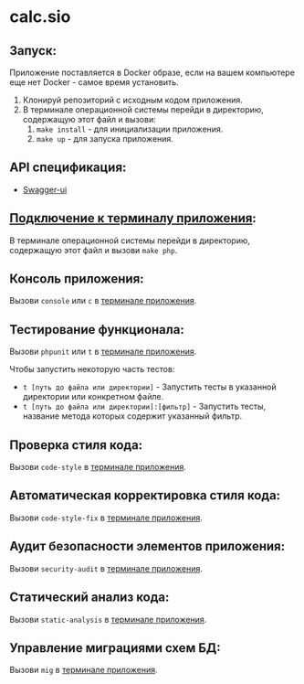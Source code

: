 # calc.sio

## Запуск:
Приложение поставляется в Docker образе, если на вашем компьютере еще нет Docker - самое время установить.

1. Клонируй репозиторий с исходным кодом приложения.
2. В терминале операционной системы перейди в директорию, содержащую этот файл и вызови:
    1. ```make install``` - для инициализации приложения.
    2. ```make up``` - для запуска приложения.

## API спецификация:
- [Swagger-ui](https://calc.sio.localhost:4600/api/doc)

## [Подключение к терминалу приложения](/#how-to-connect-to-the-service-terminal):
В терминале операционной системы перейди в директорию, содержащую этот файл и вызови ```make php```.

## Консоль приложения:
Вызови ```console``` или ```c``` в [терминале приложения](/#how-to-connect-to-the-service-terminal).

## Тестирование функционала:
Вызови ```phpunit``` или ```t``` в [терминале приложения](/#how-to-connect-to-the-service-terminal).

Чтобы запустить некоторую часть тестов:
- `t [путь до файла или директории]` - Запустить тесты в указанной директории или конкретном файле.
- `t [путь до файла или директории]:[фильтр]` - Запустить тесты, название метода которых содержит указанный фильтр.

## Проверка стиля кода:
Вызови ```code-style``` в [терминале приложения](/#how-to-connect-to-the-service-terminal).

## Автоматическая корректировка стиля кода:
Вызови ```code-style-fix``` в [терминале приложения](/#how-to-connect-to-the-service-terminal).

## Аудит безопасности элементов приложения:
Вызови ```security-audit``` в [терминале приложения](/#how-to-connect-to-the-service-terminal).

## Статический анализ кода:
Вызови ```static-analysis``` в [терминале приложения](/#how-to-connect-to-the-service-terminal).

## Управление миграциями схем БД:
Вызови ```mig``` в [терминале приложения](/#how-to-connect-to-the-service-terminal).
